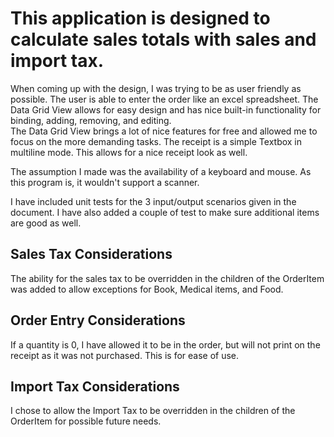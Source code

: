 # This application is designed to calculate sales totals with sales and import tax.
When coming up with the design, I was trying to be as user friendly as possible.  The user is able to enter the order like an excel spreadsheet.
The Data Grid View allows for easy design and has nice built-in functionality for binding, adding, removing, and editing.  
The Data Grid View brings a lot of nice features for free and allowed me to focus on the more demanding tasks.
The receipt is a simple Textbox in multiline mode.  This allows for a nice receipt look as well.

The assumption I made was the availability of a keyboard and mouse.  As this program is, it wouldn't support a scanner.

I have included unit tests for the 3 input/output scenarios given in the document.  I have also added a couple of test to make sure additional items are good as well.

Sales Tax Considerations
------------------------
The ability for the sales tax to be overridden in the children of the OrderItem was added to allow exceptions for Book, Medical items, and Food.

Order Entry Considerations
------------------------
If a quantity is 0, I have allowed it to be in the order, but will not print on the receipt as it was not purchased.  This is for ease of use.

Import Tax Considerations
------------------------
I chose to allow the Import Tax to be overridden in the children of the OrderItem for possible future needs.
